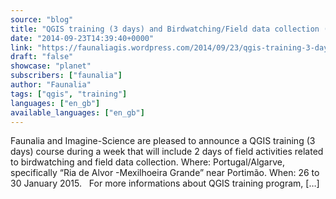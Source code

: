 ```yaml
---
source: "blog"
title: "QGIS training (3 days) and Birdwatching/Field data collection (2 days) in South Portugal, January 2015"
date: "2014-09-23T14:39:40+0000"
link: "https://faunaliagis.wordpress.com/2014/09/23/qgis-training-3-days-and-birdwatchingfield-data-collection-2-days-in-south-portugal-january-2015/"
draft: "false"
showcase: "planet"
subscribers: ["faunalia"]
author: "Faunalia"
tags: ["qgis", "training"]
languages: ["en_gb"]
available_languages: ["en_gb"]
---
```


Faunalia and Imagine-Science are pleased to announce a QGIS training (3 days) course during a week that will include 2 days of field activities related to birdwatching and field data collection. Where: Portugal/Algarve, specifically &#8220;Ria de Alvor -Mexilhoeira Grande&#8221; near Portimão. When: 26 to 30 January 2015. &#160; For more informations about QGIS training program, [&#8230;]

